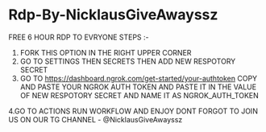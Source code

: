 # Rdp-By-NicklausGiveAwayssz
FREE 6 HOUR RDP TO EVRYONE STEPS :- 
1. FORK THIS OPTION IN THE RIGHT UPPER CORNER 
2. GO TO SETTINGS THEN SECRETS THEN ADD NEW RESPOTORY SECRET 
3. GO TO https://dashboard.ngrok.com/get-started/your-authtoken COPY AND PASTE YOUR NGROK AUTH TOKEN AND PASTE IT IN THE VALUE OF NEW RESPOTORY SECRET AND NAME IT AS NGROK_AUTH_TOKEN 

4.GO TO ACTIONS RUN WORKFLOW AND ENJOY
DONT FORGOT TO JOIN US ON OUR TG CHANNEL - @NicklausGiveAwayssz
